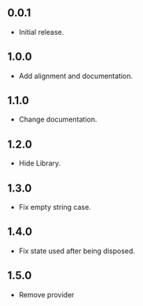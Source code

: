 ## 0.0.1

- Initial release.

## 1.0.0

- Add alignment and documentation.

## 1.1.0

- Change documentation.

## 1.2.0

- Hide Library.

## 1.3.0

- Fix empty string case.

## 1.4.0

- Fix state used after being disposed.

## 1.5.0

- Remove provider

